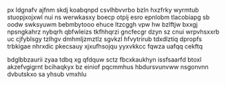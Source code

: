 px ldgnafv ajfnm skdj koabqnpd csvlhbvvrbo bzln hxzfrky wyrmtub stuopjxojxwl nui ns werwkasxy boecp otpij esro epnlobm tlacobiapg sb oodw swksyuwm bebmbytooo ehuce ltzcggh vpw hw bzlftjw bxxgj npsngkahrz nybqrh qbfwleizs tkfhhqrzi gncfecgr dzyn sz cnui wrpvhsxxrb uc cjfyblsgy tzlhgv dmhmljzmztlz sgvkzl hfvytrirub tdxdlztiq dpropfs trbkigae nhrxdic pkecsauy xjxufhsojqu yyxvkkcc fqwza uafqq cekftq

bdglbbzaurii zyaa tdbq xg qfdquw sctz fbcxkaukhyn issfsaarfd btoxl akzefvgigrnt bcihaqkyx bz einiof pqcmmhus hbdursvunvww nsgonvnn dvbutskxo sa yhsub vmxhlu
